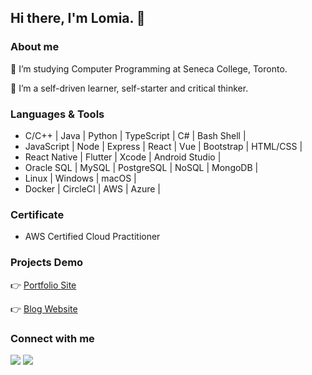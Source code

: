 ## Hi there, I'm Lomia. 👋

### About me
👀 I’m studying Computer Programming at Seneca College, Toronto.

🌱 I’m a self-driven learner, self-starter and critical thinker.

### Languages & Tools
- C/C++ | Java | Python | TypeScript | C# | Bash Shell |
- JavaScript | Node | Express | React | Vue | Bootstrap | HTML/CSS |
- React Native | Flutter | Xcode | Android Studio |
- Oracle SQL | MySQL | PostgreSQL | NoSQL | MongoDB |
- Linux | Windows | macOS |
- Docker | CircleCI | AWS | Azure |

### Certificate
- AWS Certified Cloud Practitioner

### Projects Demo
👉 [Portfolio Site](https://lomia-portfolio.netlify.app/)

👉 [Blog Website](https://troubled-ox-robe.cyclic.app/)

### Connect with me
<a href="mailto:lomia5w@gmail.com"><img src="https://img.shields.io/badge/-Gmail-grey?style=flat&logo=Gmail&logoColor=red"/><a> </a><a href="https://www.linkedin.com/in/lomiawu"><img src="https://img.shields.io/badge/-Lomia%20Wu%20-0077B5?style=flat&logo=Linkedin&logoColor=white"/></a>

<!---
LomiaW/LomiaW is a ✨ special ✨ repository because its `README.md` (this file) appears on your GitHub profile.
You can click the Preview link to take a look at your changes.
--->
